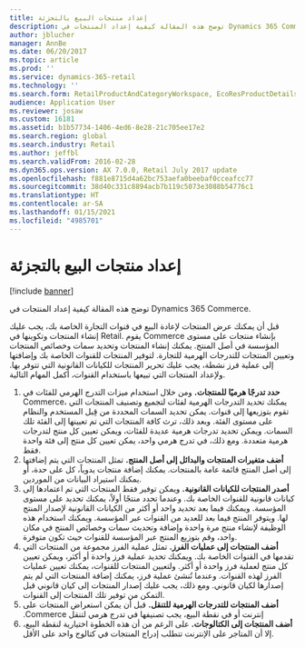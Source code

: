 ```yaml
---
title: إعداد منتجات البيع بالتجزئة
description: توضح هذه المقالة كيفية إعداد المنتجات في Dynamics 365 Commerce.
author: jblucher
manager: AnnBe
ms.date: 06/20/2017
ms.topic: article
ms.prod: ''
ms.service: dynamics-365-retail
ms.technology: ''
ms.search.form: RetailProductAndCategoryWorkspace, EcoResProductDetails
audience: Application User
ms.reviewer: josaw
ms.custom: 16181
ms.assetid: b1b57734-1406-4ed6-8e28-21c705ee17e2
ms.search.region: global
ms.search.industry: Retail
ms.author: jeffbl
ms.search.validFrom: 2016-02-28
ms.dyn365.ops.version: AX 7.0.0, Retail July 2017 update
ms.openlocfilehash: f881e8715d4a62bc753aefa0beebaf0cceafcc77
ms.sourcegitcommit: 38d40c331c8894acb7b119c5073e3088b54776c1
ms.translationtype: HT
ms.contentlocale: ar-SA
ms.lasthandoff: 01/15/2021
ms.locfileid: "4985701"
---
```

# <a name="set-up-retail-products"></a>إعداد منتجات البيع بالتجزئة

[!include [banner](includes/banner.md)]

توضح هذه المقالة كيفية إعداد المنتجات في Dynamics 365 Commerce.

قبل أن يمكنك عرض المنتجات لإعادة البيع في قنوات التجارة الخاصة بك، يجب عليك إنشاء المنتجات وتكوينها في Retail. يقوم Commerce بإنشاء منتجات على مستوى المؤسسة في أصل المنتج. يمكنك إنشاء المنتجات وتحديد سمات وخصائص المنتجات وتعيين المنتجات للتدرجات الهرمية للتجارة. لتوفير المنتجات للقنوات الخاصة بك وإضافتها إلى عملية فرز نشطة، يجب عليك تحرير المنتجات للكيانات القانونية التي تتوفر بها. ولإعداد المنتجات التي تبيعها باستخدام القنوات، أكمل المهام التالية.

1. **حدد تدرجًا هرميًا للمنتجات.** ومن خلال استخدام ميزات التدرج الهرمي للفئات في Commerce، يمكنك تحديد التدرجات الهرمية لفئات لتجميع وتصنيف المنتجات التي تقوم بتوزيعها إلى قنوات. يمكن تحديد السمات المحددة من قِبل المستخدم والنظام على مستوى الفئة. وبعد ذلك، ترث كافة المنتجات التي تم تعيينها إلى الفئة تلك السمات. ويمكن تحديد تدرجات هرمية عديدة للفئات، ويمكن تعيين كل منتج لتدرجات هرمية متعددة. ومع ذلك، في تدرج هرمي واحد، يمكن تعيين كل منتج إلى فئة واحدة فقط.
2. **أضف متغيرات المنتجات والبدائل إلى أصل المنتج.** تمثل المنتجات التي يتم إضافتها إلى أصل المنتج قائمة عامة بالمنتجات. يمكنك إضافة منتجات يدوياً، كل على حدة، أو يمكنك استيراد البيانات من الموردين.
3. **أصدر المنتجات للكيانات القانونية.** ويمكن توفير فقط المنتجات التي تم اعتمادها إلى كيانات قانونية للقنوات الخاصة بك. وعندما تحدد منتجًا أولاً، يمكنك تحديد  على مستوى المؤسسة. ويمكنك فيما بعد تحديد واحد أو أكثر من الكيانات القانونية لإصدار المنتج لها. ويتوفر المنتج فيما بعد للعديد من القنوات عبر المؤسسة. ويمكنك استخدام هذه الوظيفة لإنشاء منتج مرة واحدة وإضافة وتحديث سمات وخصائص المنتج في مكان واحد، وقم بتوزيع المنتج عبر المؤسسة للقنوات حيث تكون متوفرة.
4. **أضف المنتجات إلى عمليات الفرز.** تمثل عملية الفرز مجموعة من المنتجات التي تقدمها في القنوات الخاصة بك. ويمكنك تحديد عملية فرز واحدة أو أكثر، ويمكن تعيين كل منتج لعملية فرز واحدة أو أكثر. ولتعيين المنتجات للقنوات، يمكنك تعيين عمليات الفرز لهذه القنوات. وعندما تُنشئ عملية فرز، يمكنك إضافة المنتجات التي لم يتم إصدارها لكيان قانوني. ومع ذلك، يجب عليك إصدار المنتجات إلى كيان قانوني قبل التمكن من توفير تلك المنتجات إلى القنوات.
5. **‏‫أضف المنتجات للتدرجات الهرمية للتنقل.** قبل أن يمكن استعراض المنتجات على إنترنت أو في نقطة البيع، يجب تصنيفها في تدرج هرمي لتنقل Commerce.
6. **أضف المنتجات إلى الكتالوجات.** على الرغم من أن هذه الخطوة اختيارية لنقطة البيع، إلا أن المتاجر على الإنترنت تتطلب إدراج المنتجات في كتالوج واحد على الأقل.‬
